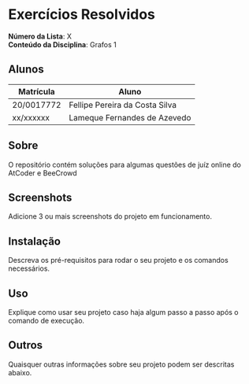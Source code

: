 # Exercícios Resolvidos

**Número da Lista**: X<br>
**Conteúdo da Disciplina**: Grafos 1

## Alunos
|Matrícula | Aluno |
| -- | -- |
| 20/0017772  |  Fellipe Pereira da Costa Silva |
| xx/xxxxxx  |  Lameque Fernandes de Azevedo |

## Sobre 
O repositório contém soluções para algumas questões de juíz online do AtCoder e BeeCrowd

## Screenshots
Adicione 3 ou mais screenshots do projeto em funcionamento.

## Instalação 
Descreva os pré-requisitos para rodar o seu projeto e os comandos necessários.

## Uso 
Explique como usar seu projeto caso haja algum passo a passo após o comando de execução.

## Outros 
Quaisquer outras informações sobre seu projeto podem ser descritas abaixo.




